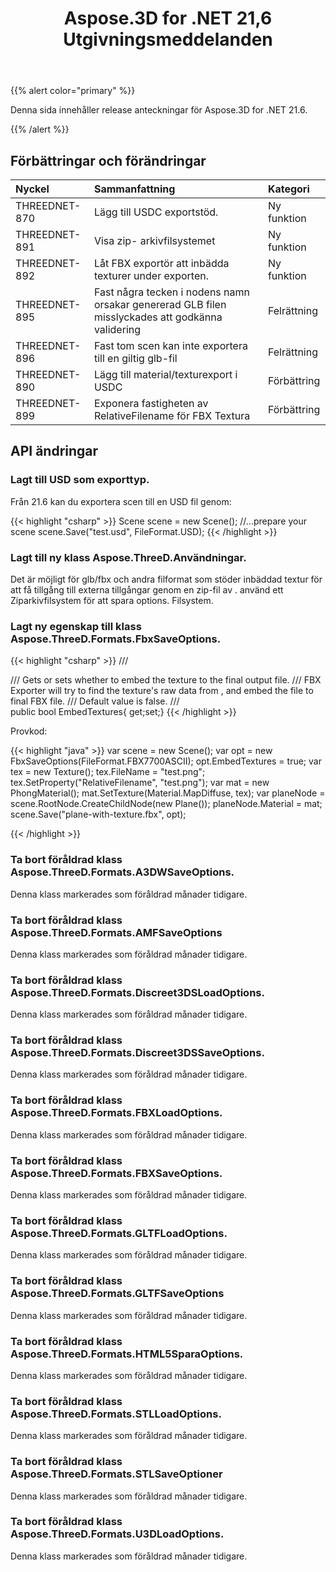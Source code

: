 ﻿---
title: Aspose.3D for .NET 21,6 Utgivningsmeddelanden
type: docs
weight: 7
url: /sv/net/aspose-3d-for-net-21-6-release-notes/
---
{{% alert color="primary" %}}

Denna sida innehåller release anteckningar för Aspose.3D for .NET 21.6.

{{% /alert %}}
## **Förbättringar och förändringar**

|**Nyckel**|**Sammanfattning**|**Kategori**|
|:- |:- |:- |
|THREEDNET-870 |Lägg till USDC exportstöd.|Ny funktion|
|THREEDNET-891 |Visa zip- arkivfilsystemet|Ny funktion|
|THREEDNET-892 |Låt FBX exportör att inbädda texturer under exporten.|Ny funktion|
|THREEDNET-895 |Fast några tecken i nodens namn orsakar genererad GLB filen misslyckades att godkänna validering|Felrättning|
|THREEDNET-896 |Fast tom scen kan inte exportera till en giltig glb-fil|Felrättning|
|THREEDNET-890 |Lägg till material/texturexport i USDC|Förbättring|
|THREEDNET-899 |Exponera fastigheten av RelativeFilename för FBX Textura|Förbättring|





## API ändringar ##


### Lagt till USD som exporttyp. ###

Från 21.6 kan du exportera scen till en USD fil genom:

{{< highlight "csharp" >}}
    Scene scene = new Scene();
    //...prepare your scene
    scene.Save("test.usd", FileFormat.USD);
{{< /highlight >}}

### Lagt till ny klass Aspose.ThreeD.Användningar. ###

Det är möjligt för glb/fbx och andra filformat som stöder inbäddad textur för att få tillgång till externa tillgångar genom en zip-fil av . använd ett Ziparkivfilsystem för att spara options. Filsystem.


### Lagt ny egenskap till klass Aspose.ThreeD.Formats.FbxSaveOptions. ###

{{< highlight "csharp" >}}
    /// <summary>
    /// Gets or sets whether to embed the texture to the final output file.
    /// FBX Exporter will try to find the texture's raw data from <see cref="IOConfig.FileSystem"/>, and embed the file to final FBX file.
    /// Default value is false.
    /// </summary>
    public bool EmbedTextures{ get;set;}
{{< /highlight >}}


Provkod:

{{< highlight "java" >}}
    var scene = new Scene();
    var opt = new FbxSaveOptions(FileFormat.FBX7700ASCII);
    opt.EmbedTextures = true;
    var tex = new Texture();
    tex.FileName = "test.png";
    tex.SetProperty("RelativeFilename", "test.png");
    var mat = new PhongMaterial();
    mat.SetTexture(Material.MapDiffuse, tex);
    var planeNode = scene.RootNode.CreateChildNode(new Plane());
    planeNode.Material = mat;
    scene.Save("plane-with-texture.fbx", opt);

{{< /highlight >}}


### Ta bort föråldrad klass Aspose.ThreeD.Formats.A3DWSaveOptions. ###
Denna klass markerades som föråldrad månader tidigare.

### Ta bort föråldrad klass Aspose.ThreeD.Formats.AMFSaveOptions
Denna klass markerades som föråldrad månader tidigare.

### Ta bort föråldrad klass Aspose.ThreeD.Formats.Discreet3DSLoadOptions.
Denna klass markerades som föråldrad månader tidigare.

### Ta bort föråldrad klass Aspose.ThreeD.Formats.Discreet3DSSaveOptions. ###
Denna klass markerades som föråldrad månader tidigare.

### Ta bort föråldrad klass Aspose.ThreeD.Formats.FBXLoadOptions. ###
Denna klass markerades som föråldrad månader tidigare.

### Ta bort föråldrad klass Aspose.ThreeD.Formats.FBXSaveOptions. ###
Denna klass markerades som föråldrad månader tidigare.

### Ta bort föråldrad klass Aspose.ThreeD.Formats.GLTFLoadOptions. ###
Denna klass markerades som föråldrad månader tidigare.

### Ta bort föråldrad klass Aspose.ThreeD.Formats.GLTFSaveOptions ###
Denna klass markerades som föråldrad månader tidigare.

### Ta bort föråldrad klass Aspose.ThreeD.Formats.HTML5SparaOptions. ###
Denna klass markerades som föråldrad månader tidigare.

### Ta bort föråldrad klass Aspose.ThreeD.Formats.STLLoadOptions. ###
Denna klass markerades som föråldrad månader tidigare.

### Ta bort föråldrad klass Aspose.ThreeD.Formats.STLSaveOptioner ###
Denna klass markerades som föråldrad månader tidigare.

### Ta bort föråldrad klass Aspose.ThreeD.Formats.U3DLoadOptions. ###
Denna klass markerades som föråldrad månader tidigare.
